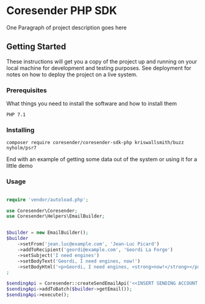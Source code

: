 # Coresender PHP SDK

One Paragraph of project description goes here

## Getting Started

These instructions will get you a copy of the project up and running on your local machine for development and testing purposes. See deployment for notes on how to deploy the project on a live system.

### Prerequisites

What things you need to install the software and how to install them

```
PHP 7.1
```

### Installing

```
composer require coresender/coresender-sdk-php kriswallsmith/buzz nyholm/psr7
```

End with an example of getting some data out of the system or using it for a little demo


### Usage

```php

require 'vendor/autoload.php';

use Coresender\Coresender;
use Coresender\Helpers\EmailBuilder;


$builder = new EmailBuilder();
$builder
    ->setFrom('jean.luc@example.com', 'Jean-Luc Picard')
    ->addToRecipient('geordi@example.com', 'Geordi La Forge')
    ->setSubject('I need engines')
    ->setBodyText('Geordi, I need engines, now!')
    ->setBodyHtml('<p>Geordi, I need engines, <strong>now!</strong></p>')
;

$sendingApi = Coresender::createSendEmailApi('<<INSERT SENDING ACCOUNT ID>>', '<<INSERT SENDING ACCOUNT KEY>>');
$sendingApi->addToBatch($builder->getEmail());
$sendingApi->execute();
```